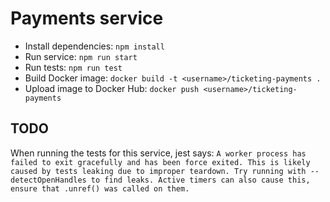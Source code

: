 # Payments service

- Install dependencies: `npm install`
- Run service: `npm run start`
- Run tests: `npm run test`
- Build Docker image: `docker build -t <username>/ticketing-payments .`
- Upload image to Docker Hub: `docker push <username>/ticketing-payments`

## TODO
When running the tests for this service, jest says: `A worker process has failed to exit gracefully and has been force exited. This is likely caused by tests leaking due to improper teardown. Try running with --detectOpenHandles to find leaks. Active timers can also cause this, ensure that .unref() was called on them.`